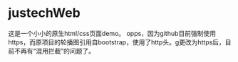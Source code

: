 # justechWeb
这是一个小小的原生html/css页面demo。
opps，因为github目前强制使用https，而原项目的轮播图引用自bootstrap，使用了http头。g更改为https后，目前不再有“混用拦截”的问题了。

